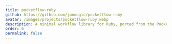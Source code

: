 ```yaml
---
title: pocketflow-ruby
github: https://github.com/jonmagic/pocketflow-ruby
avatar: /images/projects/pocketflow-ruby.webp
description: A minimal workflow library for Ruby, ported from the PocketFlow TypeScript project with composable nodes and flows.
order: 6
permalink: false
---
```

